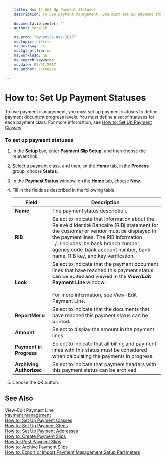 ```yaml
---
    title: How to Set Up Payment Statuses 
    description: To use payment management, you must set up payment statuses to define payment document progress levels. You must define a set of statuses for each payment class. For more information, see [How to: Set Up Payment Classes](how-to-set-up-payment-classes.md).
    
    documentationcenter: ''
    author: SorenGP

    ms.prod: "dynamics-nav-2017"
    ms.topic: article
    ms.devlang: na
    ms.tgt_pltfrm: na
    ms.workload: na
    ms.search.keywords:
    ms.date: 07/01/2017
    ms.author: sgroespe

---
```

# How to: Set Up Payment Statuses
To use payment management, you must set up payment statuses to define payment document progress levels. You must define a set of statuses for each payment class. For more information, see [How to: Set Up Payment Classes](how-to-set-up-payment-classes.md).  
  
### To set up payment statuses  
  
1.  In the **Setup** box, enter **Payment Slip Setup**, and then choose the relevant link.  
  
2.  Select a payment class, and then, on the **Home** tab, in the **Process** group, choose **Status**.  
  
3.  In the **Payment Status** window, on the **Home** tab, choose **New**.  
  
4.  Fill in the fields as described in the following table.  
  
    |Field|Description|  
    |---------------------------------|---------------------------------------|  
    |**Name**|The payment status description.|  
    |**RIB**|Select to indicate that information about the Relevé d Identité Bancaire (RIB) statement for the customer or vendor must be displayed in the payment lines. The RIB information ../../includes the bank branch number, agency code, bank account number, bank name, RIB key, and key verification.|  
    |**Look**|Select to indicate that the payment document lines that have reached this payment status can be edited and viewed in the **View/Edit Payment Line** window.<br /><br /> For more information, see View-Edit Payment Line.|  
    |**ReportMenu**|Select to indicate that the documents that have reached this payment status can be printed.|  
    |**Amount**|Select to display the amount in the payment lines.|  
    |**Payment in Progress**|Select to indicate that all billing and payment lines with this status must be considered when calculating the payments in progress.|  
    |**Archiving Authorized**|Select to indicate that payment headers with this payment status can be archived.|  
  
5.  Choose the **OK** button.  
  
## See Also  
 View-Edit Payment Line   
 [Payment Management](payment-management.md)   
 [How to: Set Up Payment Classes](how-to-set-up-payment-classes.md)   
 [How to: Set Up Payment Steps](how-to-set-up-payment-steps.md)   
 [How to: Set Up Payment Addresses](how-to-set-up-payment-addresses.md)   
 [How to: Create Payment Slips](how-to-create-payment-slips.md)   
 [How to: Post Payment Slips](how-to-post-payment-slips.md)   
 [How to: Archive Payment Slips](how-to-archive-payment-slips.md)   
 [How to: Export or Import Payment Management Setup Parameters](how-to-export-or-import-payment-management-setup-parameters.md)